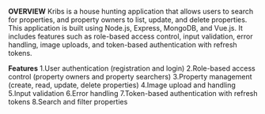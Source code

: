 **OVERVIEW**
Kribs is a house hunting application that allows users to search for properties, and property owners to list, update, and delete properties. This application is built using Node.js, Express, MongoDB, and Vue.js. It includes features such as role-based access control, input validation, error handling, image uploads, and token-based authentication with refresh tokens.

**Features**
1.User authentication (registration and login)
2.Role-based access control (property owners and property searchers)
3.Property management (create, read, update, delete properties)
4.Image upload and handling
5.Input validation
6.Error handling
7.Token-based authentication with refresh tokens
8.Search and filter properties
